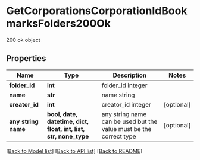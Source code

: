 # GetCorporationsCorporationIdBookmarksFolders200Ok

200 ok object

## Properties
Name | Type | Description | Notes
------------ | ------------- | ------------- | -------------
**folder_id** | **int** | folder_id integer | 
**name** | **str** | name string | 
**creator_id** | **int** | creator_id integer | [optional] 
**any string name** | **bool, date, datetime, dict, float, int, list, str, none_type** | any string name can be used but the value must be the correct type | [optional]

[[Back to Model list]](../README.md#documentation-for-models) [[Back to API list]](../README.md#documentation-for-api-endpoints) [[Back to README]](../README.md)


